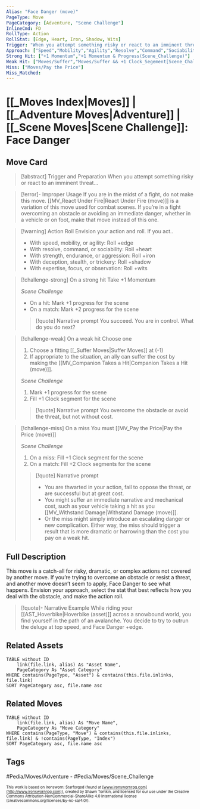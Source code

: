```yaml
---
Alias: "Face Danger (move)"
PageType: Move
PageCategory: [Adventure, "Scene Challenge"]
InlineCmd: FD
RollType: Action
RollStat: [Edge, Heart, Iron, Shadow, Wits]
Trigger: "When you attempt something risky or react to an imminent threat"
Approach: ["Speed","Mobility","Agility","Resolve","Command","Sociability","Strength","Endurance","Aggression","Deceoption","Stealth","Trickery","Focus","Observation"]
Strong Hit: ["+1 Momentum","+1 Momentum & Progress(Scene_Challenge)"]
Weak Hit: ["Moves/Suffer","Moves/Suffer && +1 Clock_Segement[Scene_Challenge]"]
Miss: ["Moves/Pay the Price"]
Miss_Matched: 
---
```

# [[_Moves Index|Moves]] | [[_Adventure Moves|Adventure]]  | [[_Scene Moves|Scene Challenge]]: Face Danger

## Move Card
>[!abstract]  Trigger and Preparation
>When you attempt something risky or react to an imminent threat...

> [!error]- Improper Usage
> If you are in the midst of a fight, do not make this move. [[MV_React Under Fire|React Under Fire (move)]] is a variation of this move used for combat scenes. If you’re in a fight overcoming an obstacle or avoiding an immediate danger, whether in a vehicle or on foot, make that move instead of this one.

> [!warning] Action Roll
> Envision your action and roll. If you act..
> - With speed, mobility, or agility: Roll +edge
> - With resolve, command, or sociability: Roll +heart
> - With strength, endurance, or aggression: Roll +iron
> - With deception, stealth, or trickery: Roll +shadow
> - With expertise, focus, or observation: Roll +wits

> [!challenge-strong] On a strong hit 
> Take +1 Momentum
> 
> *Scene Challenge*
> * On a hit: Mark +1 progress for the scene
> * On a match: Mark +2 progress for the scene
>   
> >[!quote] Narrative prompt
> >You succeed. You are in control. What do you do next?

> [!challenge-weak] On a weak hit
> Choose one
> 1. Choose a fitting [[_Suffer Moves|Suffer Moves]] at (-1)
> 2. If appropriate to the situation, an ally can suffer the cost by making the [[MV_Companion Takes a Hit|Companion Takes a Hit (move)]].
>
> *Scene Challenge*
> 1. Mark +1 progress for the scene
> 2. Fill +1 Clock segment for the scene
> >[!quote] Narrative prompt
> >You overcome the obstacle or avoid the threat, but not without cost. 

> [!challenge-miss] On a miss
> You must [[MV_Pay the Price|Pay the Price (move)]]
> 
> *Scene Challenge*
> 1. On a miss: Fill +1 Clock segment for the scene
> 2.  On a match: Fill +2 Clock segments for the scene
>   
>   >[!quote] Narrative prompt
>   > * You are thwarted in your action, fail to oppose the threat, or are successful but at great cost. 
>   > * You might suffer an immediate narrative and mechanical cost, such as your vehicle taking a hit as you [[MV_Withstand Damage|Withstand Damage (move)]]. 
>   > * Or the miss might simply introduce an escalating danger or new complication. Either way, the miss should trigger a result that is more dramatic or harrowing than the cost you pay on a weak hit.

## Full Description
This move is a catch-all for risky, dramatic, or complex actions not covered by another move. If you’re trying to overcome an obstacle or resist a threat, and another move doesn’t seem to apply, Face Danger to see what happens. Envision your approach, select the stat that best reflects how you deal with the obstacle, and make the action roll.

> [!quote]- Narrative Example
> While riding your [[AST_Hoverbike|Hoverbike (asset)]] across a snowbound world, you find yourself in the path of an avalanche. You decide to try to outrun the deluge at top speed, and Face Danger +edge.

## Related Assets
```dataview
TABLE without ID
	link(file.link, alias) As "Asset Name",
	PageCategory As "Asset Category"
WHERE contains(PageType, "Asset") & contains(this.file.inlinks, file.link)
SORT PageCategory asc, file.name asc
```

## Related Moves
```dataview
TABLE without ID
	link(file.link, alias) As "Move Name",
	PageCategory As "Move Category"
WHERE contains(PageType, "Move") & contains(this.file.inlinks, file.link) & !contains(PageType, "Index")
SORT PageCategory asc, file.name asc
```

## Tags
#Pedia/Moves/Adventure - #Pedia/Moves/Scene_Challenge

<font size=-2>This work is based on Ironsworn: Starforged (found at [www.ironswornrpg.com](http://www.ironswornrpg.com)), created by Shawn Tomkin, and licensed for our use under the Creative Commons Attribution-NonCommercial-ShareAlike 4.0 International license  (creativecommons.org/licenses/by-nc-sa/4.0/).</font>
